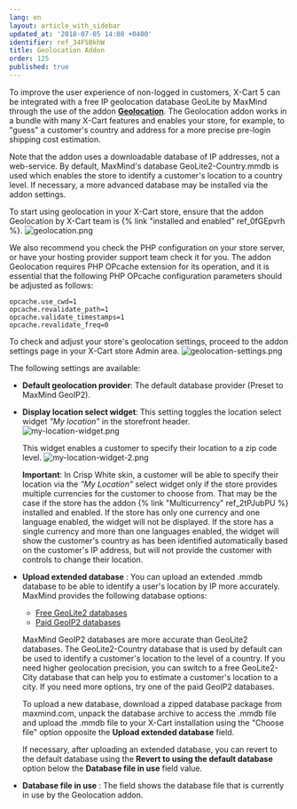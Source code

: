 ```yaml
---
lang: en
layout: article_with_sidebar
updated_at: '2018-07-05 14:08 +0400'
identifier: ref_34F5BkhW
title: Geolocation Addon
order: 125
published: true
---
```

To improve the user experience of non-logged in customers, X-Cart 5 can be integrated with a free IP geolocation database GeoLite by MaxMind through the use of the addon **[Geolocation](https://market.x-cart.com/addons/geolocation.html)**. The Geolocation addon works in a bundle with many X-Cart features and enables your store, for example, to "guess" a customer's country and address for a more precise pre-login shipping cost estimation. 

Note that the addon uses a downloadable database of IP addresses, not a web-service. By default, MaxMind's database GeoLite2-Country.mmdb is used which enables the store to identify a customer's location to a country level. If necessary, a more advanced database may be installed via the addon settings.

To start using geolocation in your X-Cart store, ensure that the addon Geolocation by X-Cart team is {% link "installed and enabled" ref_0fGEpvrh %}. 
![geolocation.png]({{site.baseurl}}/attachments/ref_2tPJubPU/geolocation.png)

We also recommend you check the PHP configuration on your store server, or have your hosting provider support team check it for you. The addon Geolocation requires PHP OPcache extension for its operation, and it is essential that the following PHP OPcache configuration parameters should be adjusted as follows:

```
opcache.use_cwd=1
opcache.revalidate_path=1
opcache.validate_timestamps=1
opcache.revalidate_freq=0
```

To check and adjust your store's geolocation settings, proceed to the addon settings page in your X-Cart store Admin area.
![geolocation-settings.png]({{site.baseurl}}/attachments/ref_2tPJubPU/geolocation-settings.png)

The following settings are available:

* **Default geolocation provider**: The default database provider (Preset to MaxMind GeoIP2).

* **Display location select widget**: This setting toggles the location select widget _"My location"_ in the storefront header.  
    ![my-location-widget.png]({{site.baseurl}}/attachments/ref_34F5BkhW/my-location-widget.png)
    
    This widget enables a customer to specify their location to a zip code level. 
    ![my-location-widget-2.png]({{site.baseurl}}/attachments/ref_34F5BkhW/my-location-widget-2.png)
    
    **Important**:
    In Crisp White skin, a customer will be able to specify their location via the _"My Location"_ select widget only if the store provides multiple currencies for the customer to choose from. That may be the case if the store has the addon {% link "Multicurrency" ref_2tPJubPU %} installed and enabled. 
    If the store has only one currency and one language enabled, the widget will not be displayed.
    If the store has a single currency and more than one languages enabled, the widget will show the customer's country as has been identified automatically based on the customer's IP address, but will not provide the customer with controls to change their location. 
    
* **Upload extended database** : You can upload an extended .mmdb database to be able to identify a user's location by IP more accurately. 
    MaxMind provides the following database options:
    * [Free GeoLite2 databases](https://dev.maxmind.com/geoip/geoip2/geolite2/ "Geolocation Addon")
    * [Paid GeoIP2 databases](https://www.maxmind.com/en/geoip2-databases?%25refID=xcart%25 "Geolocation Addon")
    
    MaxMind GeoIP2 databases are more accurate than GeoLite2 databases. The GeoLite2-Country database that is used by default can be used to identify a customer's location to the level of a country. If you need higher geolocation precision, you can switch to a free GeoLite2-City database that can help you to estimate a customer's location to a city. If you need more options, try one of the paid GeoIP2 databases.
    
    To upload a new database, download a zipped database package from maxmind.com, unpack the database archive to access the .mmdb file and upload the .mmdb file to your X-Cart installation using the "Choose file" option opposite the **Upload extended database** field. 
      
    If necessary, after uploading an extended database, you can revert to the default database using the **Revert to using the default database** option below the **Database file in use** field value.
      
* **Database file in use** : The field shows the database file that is currently in use by the Geolocation addon.
